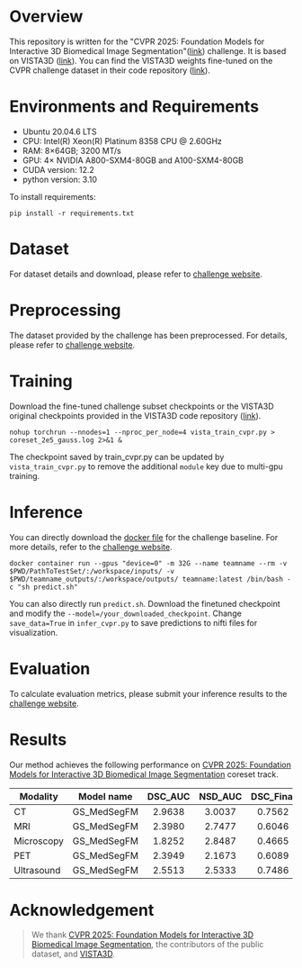 # Overview
This repository is written for the "CVPR 2025: Foundation Models for Interactive 3D Biomedical Image Segmentation"([link](https://www.codabench.org/competitions/5263/)) challenge. It
is based on VISTA3D ([link](https://github.com/Project-MONAI/VISTA/tree/main/vista3d/cvpr_workshop)). You can find the VISTA3D weights fine-tuned on the CVPR challenge dataset in their code repository ([link](https://github.com/Project-MONAI/VISTA/tree/main/vista3d/cvpr_workshop)).

<!-- We alternately use VISTA3D’s point sampling and our Gaussian edge-center point sampling strategy to form a two-stage fine-tuning strategy, and adjust the crop size, downsampling, and number of hints according to the input size. -->

# Environments and Requirements

- Ubuntu 20.04.6 LTS
- CPU: Intel(R) Xeon(R) Platinum 8358 CPU @ 2.60GHz
- RAM: 8×64GB; 3200 MT/s
- GPU: 4× NVIDIA A800-SXM4-80GB and A100-SXM4-80GB
- CUDA version: 12.2
- python version: 3.10

To install requirements:

```setup
pip install -r requirements.txt
```

# Dataset

For dataset details and download, please refer to [challenge website]((https://www.codabench.org/competitions/5263/)).

# Preprocessing
The dataset provided by the challenge has been preprocessed. For details, please refer to [challenge website]((https://www.codabench.org/competitions/5263/)).


# Training
Download the fine-tuned challenge subset checkpoints or the VISTA3D original checkpoints provided in the VISTA3D code repository ([link](https://github.com/Project-MONAI/VISTA/tree/main/vista3d/cvpr_workshop)).
```
nohup torchrun --nnodes=1 --nproc_per_node=4 vista_train_cvpr.py > coreset_2e5_gauss.log 2>&1 &
```
The checkpoint saved by train_cvpr.py can be updated by `vista_train_cvpr.py` to remove the additional `module` key due to multi-gpu training.


# Inference
You can directly download the [docker file](https://www.codabench.org/competitions/5263/) for the challenge baseline.
For more details, refer to the [challenge website]((https://www.codabench.org/competitions/5263/)).
```
docker container run --gpus "device=0" -m 32G --name teamname --rm -v $PWD/PathToTestSet/:/workspace/inputs/ -v $PWD/teamname_outputs/:/workspace/outputs/ teamname:latest /bin/bash -c "sh predict.sh"
```
You can also directly run `predict.sh`. Download the finetuned checkpoint and modify the `--model=/your_downloaded_checkpoint`. Change `save_data=True` in `infer_cvpr.py` to save predictions to nifti files for visualization.



# Evaluation


To calculate evaluation metrics, please submit your inference results to the [challenge website]((https://www.codabench.org/competitions/5263/)).


# Results

Our method achieves the following performance on [CVPR 2025: Foundation Models for Interactive 3D Biomedical Image Segmentation](https://www.codabench.org/competitions/5263/) coreset track.

| Modality   | Model name  |  DSC_AUC  |  NSD_AUC |  DSC_Final |  NSD_Final |
| ---------- | ----------- | :-------: | :------: | :--------: | :--------: |
| CT         | GS_MedSegFM | 2.9638    | 3.0037   | 0.7562     | 0.7739     |
| MRI        | GS_MedSegFM | 2.3980    | 2.7477   | 0.6046     | 0.6944     |
| Microscopy | GS_MedSegFM | 1.8252    | 2.8487   | 0.4665     | 0.6827     |
| PET        | GS_MedSegFM | 2.3949    | 2.1673   | 0.6089     | 0.5501     |
| Ultrasound | GS_MedSegFM | 2.5513    | 2.5333   | 0.7486     | 0.7497     |

# Acknowledgement

> We thank [CVPR 2025: Foundation Models for Interactive 3D Biomedical Image Segmentation](https://www.codabench.org/competitions/5263/), the contributors of the public dataset, and [VISTA3D](https://github.com/Project-MONAI/VISTA/tree/main/vista3d/cvpr_workshop).


